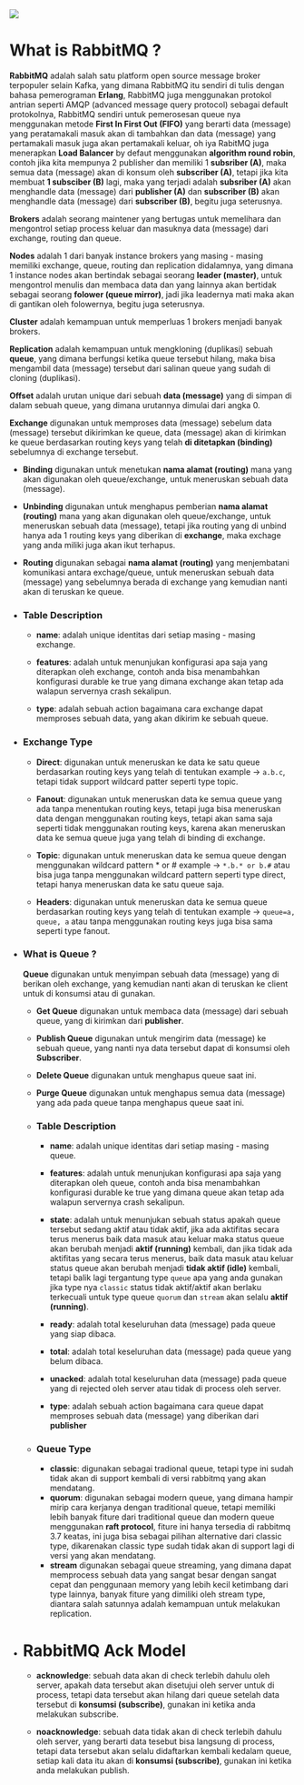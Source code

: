 <img src="https://www.cloudamqp.com/img/blog/rabbitmq-beginners-updated.png" />

# What is RabbitMQ ?

**RabbitMQ** adalah salah satu platform open source message broker terpopuler selain Kafka, yang dimana RabbitMQ itu sendiri di tulis dengan bahasa pemerograman **Erlang**, RabbitMQ juga menggunakan protokol antrian seperti AMQP (advanced message query protocol) sebagai default protokolnya, RabbitMQ sendiri untuk pemerosesan queue nya menggunakan metode **First In First Out (FIFO)** yang berarti data (message) yang peratamakali masuk akan di tambahkan dan data (message) yang pertamakali masuk juga akan pertamakali keluar, oh iya RabitMQ juga menerapkan **Load Balancer** by defaut menggunakan **algorithm round robin**, contoh jika kita mempunya 2 publisher dan memiliki 1 **subsriber (A)**, maka semua data (message) akan di konsum oleh **subscriber (A)**, tetapi jika kita membuat **1 subsciber (B)** lagi, maka yang terjadi adalah **subsriber (A)** akan menghandle data (message) dari **publisher (A)** dan **subscriber (B)** akan menghandle data (message) dari **subscriber (B)**, begitu juga seterusnya.

  **Brokers** adalah seorang maintener yang bertugas untuk memelihara dan mengontrol setiap process keluar dan masuknya data (message) dari exchange, routing dan queue.

  **Nodes** adalah 1 dari banyak instance brokers yang masing - masing memiliki exchange, queue, routing dan replication didalamnya, yang dimana 1 instance nodes akan bertindak sebagai seorang **leader (master)**, untuk mengontrol menulis dan membaca data dan yang lainnya akan bertidak sebagai seorang **folower (queue mirror)**, jadi jika leadernya mati maka akan di gantikan oleh folowernya, begitu juga seterusnya.

  **Cluster** adalah kemampuan untuk memperluas 1 brokers menjadi banyak brokers.

  **Replication** adalah kemampuan untuk mengkloning (duplikasi) sebuah **queue**, yang dimana berfungsi ketika queue tersebut hilang, maka bisa mengambil data (message) tersebut dari salinan queue yang sudah di cloning (duplikasi).

  **Offset** adalah urutan unique dari sebuah **data (message)** yang di simpan di dalam sebuah queue, yang dimana urutannya dimulai dari angka 0.

  **Exchange** digunakan untuk memproses data (message) sebelum data (message) tersebut dikirimkan ke queue, data (message) akan di kirimkan ke queue berdasarkan routing keys yang telah **di ditetapkan (binding)** sebelumnya di exchange tersebut.

  - **Binding** digunakan untuk menetukan **nama alamat (routing)** mana yang akan digunakan oleh queue/exchange, untuk meneruskan sebuah data (message).

  - **Unbinding** digunakan untuk menghapus pemberian **nama alamat (routing)** mana yang akan digunakan oleh queue/exchange, untuk meneruskan sebuah data (message), tetapi jika routing yang di unbind hanya ada 1 routing keys yang diberikan di **exchange**, maka exchage yang anda miliki juga akan ikut terhapus.

  - **Routing** digunakan sebagai **nama alamat (routing)** yang menjembatani komunikasi antara exchage/queue, untuk meneruskan sebuah data (message) yang sebelumnya berada di exchange yang kemudian nanti akan di teruskan ke queue.

   - ### Table Description
   
     - **name**: adalah unique identitas dari setiap masing - masing exchange.

     - **features**: adalah untuk menunjukan konfigurasi apa saja yang diterapkan oleh exchange, contoh anda bisa menambahkan konfigurasi durable ke true yang dimana exchange akan tetap ada walapun servernya crash sekalipun.

     - **type**: adalah sebuah action bagaimana cara exchange dapat memproses sebuah data, yang akan dikirim ke sebuah queue.

   - ### Exchange Type

     - **Direct**: digunakan untuk meneruskan ke data ke satu queue berdasarkan routing keys yang telah di tentukan example -> `a.b.c`, tetapi tidak support wildcard patter seperti type topic.

     - **Fanout**: digunakan untuk meneruskan data ke semua queue yang ada tanpa menentukan routing keys, tetapi juga bisa meneruskan data dengan menggunakan routing keys, tetapi akan sama saja seperti tidak menggunakan routing keys, karena akan meneruskan data ke semua queue juga yang telah di binding di exchange.

     - **Topic**: digunakan untuk meneruskan data ke semua queue dengan menggunakan wildcard pattern * or # example -> `*.b.* or b.#` atau bisa juga tanpa  menggunakan wildcard pattern seperti type direct, tetapi hanya meneruskan data ke satu queue saja.

     - **Headers**: digunakan untuk meneruskan data ke semua queue berdasarkan routing keys yang telah di tentukan example -> `queue=a, queue, a` atau tanpa menggunakan routing keys juga bisa sama seperti type fanout.

- ### What is Queue ?

  **Queue** digunakan untuk menyimpan sebuah data (message) yang di berikan oleh exchange, yang kemudian nanti akan di teruskan ke client untuk di konsumsi atau di gunakan.

     - **Get Queue** digunakan untuk membaca data (message) dari sebuah queue, yang di kirimkan dari **publisher**.

     - **Publish Queue** digunakan untuk mengirim data (message) ke sebuah queue, yang nanti nya data tersebut dapat di konsumsi oleh **Subscriber**.

     - **Delete Queue** digunakan untuk menghapus queue saat ini.

     - **Purge Queue** digunakan untuk menghapus semua data (message) yang ada pada queue tanpa menghapus queue saat ini.
   
   - ### Table Description
   
     - **name**: adalah unique identitas dari setiap masing - masing queue.

     - **features**: adalah untuk menunjukan konfigurasi apa saja yang diterapkan oleh queue, contoh anda bisa menambahkan konfigurasi durable ke true yang dimana queue akan tetap ada walapun servernya crash sekalipun.

     - **state**: adalah untuk menunjukan sebuah status apakah queue tersebut sedang aktif atau tidak aktif, jika ada aktifitas secara terus menerus baik data masuk atau keluar maka status queue akan berubah menjadi **aktif (running)** kembali, dan jika tidak ada aktifitas yang secara terus menerus, baik data masuk atau keluar status queue akan berubah menjadi **tidak aktif (idle)** kembali, tetapi balik lagi tergantung type `queue` apa yang anda gunakan jika type nya `classic` status tidak aktif/aktif akan berlaku terkecuali untuk type queue `quorum` dan `stream` akan selalu **aktif (running)**.

     - **ready**: adalah total keseluruhan data (message) pada queue yang siap dibaca.
     - **total**: adalah total keseluruhan data (message) pada queue yang belum dibaca.
     - **unacked**: adalah total keseluruhan data (message) pada queue yang di rejected oleh server atau tidak di process oleh server.
     - **type**: adalah sebuah action bagaimana cara queue dapat memproses sebuah data (message) yang diberikan dari **publisher**
    
  - ### Queue Type

       + **classic**: digunakan sebagai tradional queue, tetapi type ini sudah tidak akan di support kembali di versi rabbitmq yang akan mendatang.
       + **quorum**: digunakan sebagai modern queue, yang dimana hampir mirip cara kerjanya dengan traditional queue, tetapi memiliki lebih banyak fiture dari traditional queue dan modern queue menggunakan **raft protocol**, fiture ini hanya tersedia di rabbitmq 3.7 keatas, ini juga bisa sebagai pilihan alternative dari classic type, dikarenakan classic type sudah tidak akan di support lagi di versi yang akan mendatang. 
       + **stream** digunakan sebagai queue streaming, yang dimana dapat memprocess sebuah data yang sangat besar dengan sangat cepat dan penggunaan memory yang lebih kecil ketimbang dari type lainnya, banyak fiture yang dimiliki oleh stream type, diantara salah satunnya adalah kemampuan untuk melakukan replication.

- # RabbitMQ Ack Model

   - **acknowledge**: sebuah data akan di check terlebih dahulu oleh server, apakah data tersebut akan disetujui oleh server untuk di process, tetapi data tersebut akan hilang dari queue setelah data tersebut di **konsumsi (subscribe)**, gunakan ini ketika anda melakukan subscribe.

   - **noacknowledge**: sebuah data tidak akan di check terlebih dahulu oleh server, yang berarti data tesebut bisa langsung di process, tetapi data tersebut akan selalu didaftarkan kembali kedalam queue, setiap kali data itu akan di **konsumsi (subscribe)**, gunakan ini ketika anda melakukan publish.
